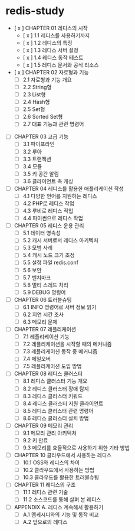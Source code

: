 # redis-study
- [ x ] CHAPTER 01 레디스의 시작
  - [ x ] 1.1 레디스를 사용하기까지
  - [ x ] 1.2 레디스의 특징
  - [ x ] 1.3 레디스 서버 설정
  - [ x ] 1.4 레디스 동작 테스트
  - [ x ] 1.5 레디스 문서와 공식 리소스
- [ x ] CHAPTER 02 자료형과 기능
  - [ ] 2.1 자료형과 기능 개요
  - [ ] 2.2 String형
  - [ ] 2.3 List형
  - [ ] 2.4 Hash형
  - [ ] 2.5 Set형
  - [ ] 2.6 Sorted Set형
  - [ ] 2.7 대표 기능과 관련 명령어
- [ ] CHAPTER 03 고급 기능
  - [ ] 3.1 파이프라인
  - [ ] 3.2 루아
  - [ ] 3.3 트랜잭션
  - [ ] 3.4 모듈
  - [ ] 3.5 키 공간 알림
  - [ ] 3.6 클라이언트 측 캐싱
- [ ] CHAPTER 04 레디스를 활용한 애플리케이션 작성
  - [ ] 4.1 다양한 언어를 지원하는 레디스
  - [ ] 4.2 PHP로 레디스 작업
  - [ ] 4.3 루비로 레디스 작업
  - [ ] 4.4 파이썬으로 레디스 작업
- [ ] CHAPTER 05 레디스 운용 관리
  - [ ] 5.1 데이터 영속성
  - [ ] 5.2 캐시 서버로서 레디스 아키텍처
  - [ ] 5.3 모범 사례
  - [ ] 5.4 캐시 노드 크기 조정
  - [ ] 5.5 설정 파일 redis.conf
  - [ ] 5.6 보안
  - [ ] 5.7 벤치마크
  - [ ] 5.8 멀티 스레드 처리
  - [ ] 5.9 DEBUG 명령어
- [ ] CHAPTER 06 트러블슈팅
  - [ ] 6.1 INFO 명령어로 서버 정보 읽기
  - [ ] 6.2 지연 시간 조사
  - [ ] 6.3 메모리 문제
- [ ] CHAPTER 07 레플리케이션
  - [ ] 7.1 레플리케이션 기능
  - [ ] 7.2 레플리케이션을 시작할 때의 메커니즘
  - [ ] 7.3 레플리케이션 동작 중 메커니즘
  - [ ] 7.4 페일오버
  - [ ] 7.5 레플리케이션 도입 방법
- [ ] CHAPTER 08 레디스 클러스터
  - [ ] 8.1 레디스 클러스터 기능 개요
  - [ ] 8.2 레디스 클러스터 장애 탐지
  - [ ] 8.3 레디스 클러스터 키워드
  - [ ] 8.4 레디스 클러스터 지원 클라이언트
  - [ ] 8.5 레디스 클러스터 관련 명령어
  - [ ] 8.6 레디스 클러스터 설치 방법
- [ ] CHAPTER 09 메모리 관리
  - [ ] 9.1 메모리 관리 아키텍처
  - [ ] 9.2 키 만료
  - [ ] 9.3 메모리를 효율적으로 사용하기 위한 기타 방법
- [ ] CHAPTER 10 클라우드에서 사용하는 레디스
  - [ ] 10.1 OSS와 레디스의 차이
  - [ ] 10.2 클라우드에서 사용하는 방법
  - [ ] 10.3 클라우드를 활용한 트러블슈팅
- [ ] CHAPTER 11 레디스의 구조
  - [ ] 11.1 레디스 관련 기술
  - [ ] 11.2 소스코드를 통해 살펴 본 레디스
- [ ] APPENDIX A. 레디스 계속해서 활용하기
  - [ ] A.1 멤케시디와의 기능 및 동작 비교
  - [ ] A.2 앞으로의 레디스
